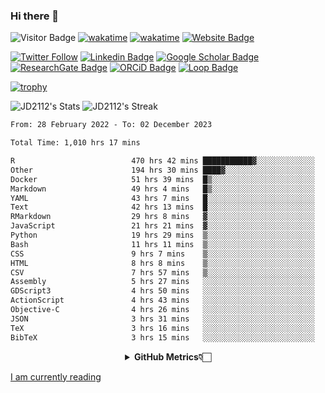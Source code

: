 ### Hi there 👋
![Visitor Badge](https://visitor-badge.laobi.icu/badge?page_id=JD2112.JD2112)
[![wakatime](https://github.com/JD2112/JD2112/actions/workflows/waka-readme.yml/badge.svg)](https://github.com/JD2112/JD2112/actions/workflows/waka-readme.yml)
[![wakatime](https://wakatime.com/badge/user/fe95275f-909a-4147-a45d-624981173898.svg)](https://wakatime.com/@fe95275f-909a-4147-a45d-624981173898)
[![Website Badge](https://img.shields.io/badge/website-informational?style=flat-square)](http://jyotirmoydas.netlify.app)

[![Twitter Follow](https://img.shields.io/twitter/follow/jyotirmoy21?style=social)](https://twitter.com/jyotirmoy21)
[![Linkedin Badge](https://img.shields.io/badge/-jyotirmoy-blue?style=plastic&logo=Linkedin&logoColor=white&link=https://www.linkedin.com/in/dasjyotirmoy/)](https://www.linkedin.com/in/dasjyotirmoy/)
[![Google Scholar Badge](https://img.shields.io/badge/-jyotirmoy-blue?style=plastic&logo=GoogleScholar&logoColor=white&link=https://scholar.google.se/citations?user=IMBYOv8AAAAJ&hl=en)](https://scholar.google.se/citations?user=IMBYOv8AAAAJ&hl=en)
[![ResearchGate Badge](https://img.shields.io/badge/-jyotirmoy-cyan?style=plastic&logo=ResearchGate&logoColor=white&link=https://www.researchgate.net/profile/Jyotirmoy-Das-3)](https://www.researchgate.net/profile/Jyotirmoy-Das-3)
[![ORCiD Badge](https://img.shields.io/badge/-jyotirmoy-green?style=plastic&logo=orcid&logoColor=white&link=https://orcid.org/0000-0002-5649-4658)](https://orcid.org/0000-0002-5649-4658)
[![Loop Badge](https://img.shields.io/badge/-jyotirmoy-orange?style=plastic&logo=Loop&logoColor=white&link=https://loop.frontiersin.org/people/1519976/overview)](https://loop.frontiersin.org/people/1519976/overview)

[![trophy](https://github-profile-trophy.vercel.app/?username=JD2112)](https://github.com/ryo-ma/github-profile-trophy)

<!--
**JD2112/JD2112** is a ✨ _special_ ✨ repository because its `README.md` (this file) appears on your GitHub profile.

Here are some ideas to get you started:

- 🔭 I’m currently working on ...
- 🌱 I’m currently learning ...
- 👯 I’m looking to collaborate on ...
- 🤔 I’m looking for help with ...
- 💬 Ask me about ...
- 📫 How to reach me: ...
- 😄 Pronouns: ...
- ⚡ Fun fact: ...
![JD2112's Top Languages](https://github-readme-stats.vercel.app/api/top-langs/?username=JD2112&theme=vue-dark&show_icons=true&hide_border=true&layout=compact)
-->
![JD2112's Stats](https://github-readme-stats.vercel.app/api?username=JD2112&theme=vue-dark&show_icons=true&hide_border=true&count_private=true)
![JD2112's Streak](https://github-readme-streak-stats.herokuapp.com/?user=JD2112&theme=vue-dark&hide_border=true)





<!--START_SECTION:waka-->

```txt
From: 28 February 2022 - To: 02 December 2023

Total Time: 1,010 hrs 17 mins

R                          470 hrs 42 mins ███████████▓░░░░░░░░░░░░░   46.59 %
Other                      194 hrs 30 mins ████▓░░░░░░░░░░░░░░░░░░░░   19.25 %
Docker                     51 hrs 39 mins  █▒░░░░░░░░░░░░░░░░░░░░░░░   05.11 %
Markdown                   49 hrs 4 mins   █▒░░░░░░░░░░░░░░░░░░░░░░░   04.86 %
YAML                       43 hrs 7 mins   █░░░░░░░░░░░░░░░░░░░░░░░░   04.27 %
Text                       42 hrs 13 mins  █░░░░░░░░░░░░░░░░░░░░░░░░   04.18 %
RMarkdown                  29 hrs 8 mins   ▓░░░░░░░░░░░░░░░░░░░░░░░░   02.88 %
JavaScript                 21 hrs 21 mins  ▓░░░░░░░░░░░░░░░░░░░░░░░░   02.11 %
Python                     19 hrs 29 mins  ▒░░░░░░░░░░░░░░░░░░░░░░░░   01.93 %
Bash                       11 hrs 11 mins  ▒░░░░░░░░░░░░░░░░░░░░░░░░   01.11 %
CSS                        9 hrs 7 mins    ▒░░░░░░░░░░░░░░░░░░░░░░░░   00.90 %
HTML                       8 hrs 8 mins    ▒░░░░░░░░░░░░░░░░░░░░░░░░   00.81 %
CSV                        7 hrs 57 mins   ▒░░░░░░░░░░░░░░░░░░░░░░░░   00.79 %
Assembly                   5 hrs 27 mins   ░░░░░░░░░░░░░░░░░░░░░░░░░   00.54 %
GDScript3                  4 hrs 50 mins   ░░░░░░░░░░░░░░░░░░░░░░░░░   00.48 %
ActionScript               4 hrs 43 mins   ░░░░░░░░░░░░░░░░░░░░░░░░░   00.47 %
Objective-C                4 hrs 26 mins   ░░░░░░░░░░░░░░░░░░░░░░░░░   00.44 %
JSON                       3 hrs 31 mins   ░░░░░░░░░░░░░░░░░░░░░░░░░   00.35 %
TeX                        3 hrs 16 mins   ░░░░░░░░░░░░░░░░░░░░░░░░░   00.32 %
BibTeX                     3 hrs 15 mins   ░░░░░░░░░░░░░░░░░░░░░░░░░   00.32 %
```

<!--END_SECTION:waka-->

<div align="center">
    <details>
        <summary><b>GitHub Metrics👇🏻</b></summary>
    <br>
        
[Get Details](https://metrics.lecoq.io/insights/JD2112)
    </details>
</div>

<a target="_blank" href="https://www.goodreads.com/user/show/21242415-jyotirmoy-das">I am currently reading</a>


